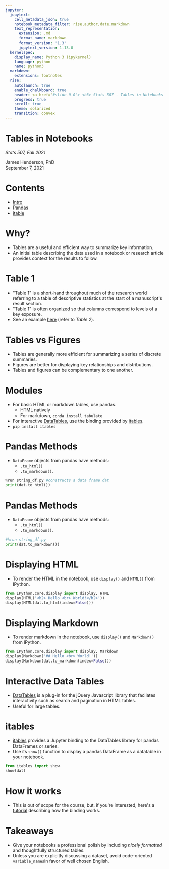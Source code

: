```yaml
---
jupyter:
  jupytext:
    cell_metadata_json: true
    notebook_metadata_filter: rise,author,date,markdown
    text_representation:
      extension: .md
      format_name: markdown
      format_version: '1.3'
      jupytext_version: 1.13.0
  kernelspec:
    display_name: Python 3 (ipykernel)
    language: python
    name: python3
  markdown:
    extensions: footnotes
  rise:
    autolaunch: true
    enable_chalkboard: true
    header: <a href="#slide-0-0"> <h3> Stats 507 - Tables in Notebooks </a>
    progress: true
    scroll: true
    theme: solarized
    transition: convex
---
```


<!-- #region {"slideshow": {"slide_type": "slide"}} -->
# Tables in Notebooks
*Stats 507, Fall 2021*

James Henderson, PhD  
September 7, 2021
<!-- #endregion -->

<!-- #region {"slideshow": {"slide_type": "slide"}} -->
# Contents
 - <a href="#slide-2-0"> Intro </a>
 - <a href="#slide-6-0"> Pandas </a>
 - <a href="#slide-7-0"> itable </a>
<!-- #endregion -->

<!-- #region {"slideshow": {"slide_type": "slide"}} -->
# Why?
- Tables are a useful and efficient way to summarize key information.  
- An initial table describing the data used in a notebook or research
  article provides context for the results to follow. 
<!-- #endregion -->

<!-- #region {"slideshow": {"slide_type": "slide"}} -->
# Table 1
 - "Table 1" is a short-hand throughout much of the research world
    referring to a table of descriptive statistics at the start of a
    manuscript's result section.
 - "Table 1" is often organized so that columns correspond to levels 
   of a key exposure. 
 - See an example [here][1] (refer to *Table 2*). 

[1]: 
https://journals.plos.org/plosmedicine/article?id=10.1371/journal.pmed.1003730
<!-- #endregion -->

<!-- #region {"slideshow": {"slide_type": "slide"}} -->
# Tables vs Figures
- Tables are generally more efficient for summarizing a series of 
  discrete summaries. 
- Figures are better for displaying key relationships and distributions. 
- Tables and figures can be complementary to one another.  
<!-- #endregion -->

<!-- #region {"slideshow": {"slide_type": "slide"}} -->
# Modules
  - For basic HTML or markdown tables, use pandas.
    - HTML natively
    - For markdown, `conda install tabulate`
  - For interactive [DataTables][1], use the binding provided
    by [itables][2].   
  -  `pip install itables`

  [1]: https://datatables.net/
  [2]: https://mwouts.github.io/itables/
<!-- #endregion -->

<!-- #region {"slideshow": {"slide_type": "slide"}} -->
# Pandas Methods
- `DataFrame` objects from pandas have methods:
  - `.to_html()`
  - `.to_markdown()`.
<!-- #endregion -->

```python slideshow={"slide_type": "code"}
%run string_df.py #constructs a data frame dat
print(dat.to_html())
```

<!-- #region {"slideshow": {"slide_type": "subslide"}} -->
# Pandas Methods
- `DataFrame` objects from pandas have methods:
  - `.to_html()`
  - `.to_markdown()`.
<!-- #endregion -->

```python slideshow={"slide_type": "code"}
#%run string_df.py
print(dat.to_markdown())
```

<!-- #region {"slideshow": {"slide_type": "subslide"}} -->
# Displaying HTML
- To render the HTML in the notebook, use `display()` and
  `HTML()` from IPython.
<!-- #endregion -->

```python slideshow={"slide_type": "code"}
from IPython.core.display import display, HTML
display(HTML('<h2> Hello <br> World!</h2>'))
display(HTML(dat.to_html(index=False)))
```

<!-- #region {"slideshow": {"slide_type": "subslide"}} -->
# Displaying Markdown
- To render markdown in the notebook, use `display()` and 
  `Markdown()` from IPython.
<!-- #endregion -->

```python slideshow={"slide_type": "code"}
from IPython.core.display import display, Markdown
display(Markdown('## Hello <br> World!'))
display(Markdown(dat.to_markdown(index=False))) 
```

<!-- #region {"slideshow": {"slide_type": "slide"}} -->
# Interactive Data Tables
- [DataTables][1] is a plug-in for the jQuery Javascript library
  that facilates interactivity such as search and pagination in HTML tables. 
- Useful for large tables.  

[1]: https://datatables.net/
<!-- #endregion -->

<!-- #region {"slideshow": {"slide_type": "subslide"}} -->
# itables
  - [itables][1] provides a Jupyter binding to the DataTables library 
    for pandas DataFrames or series. 
  - Use its `show()` function to display a pandas DataFrame as a 
    datatable in your notebook. 

[1]: https://mwouts.github.io/itables/
<!-- #endregion -->

```python slideshow={"slide_type": "code"}
from itables import show
show(dat)
```

<!-- #region {"slideshow": {"slide_type": "slide"}} -->
# How it works
 - This is out of scope for the course, but, if you're interested,
   here's a [tutorial][1] describing how the binding works.

 [1]: https://mcermak.medium.com/guide-to-interactive-pandas-dataframe-representation-485acae02946
<!-- #endregion -->

<!-- #region {"slideshow": {"slide_type": "slide"}} -->
# Takeaways
 - Give your notebooks a professional polish by including 
   *nicely formatted* and thoughtfully structured tables.
 - Unless you are explicitly discussing a dataset, avoid
   code-oriented `variable_names`in favor of well chosen English. 
<!-- #endregion -->
